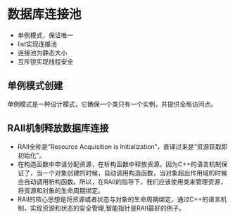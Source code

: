 # 数据库连接池

- 单例模式，保证唯一
- list实现连接池
- 连接池为静态大小
- 互斥锁实现线程安全

## 单例模式创建

单例模式是一种设计模式，它确保一个类只有一个实例，并提供全局访问点。

## RAII机制释放数据库连接

- RAII全称是“Resource Acquisition is Initialization”，直译过来是“资源获取即初始化”。
- 在构造函数中申请分配资源，在析构函数中释放资源。因为C++的语言机制保证了，当一个对象创建的时候，自动调用构造函数，当对象超出作用域的时候会自动调用析构函数。所以，在RAII的指导下，我们应该使用类来管理资源，将资源和对象的生命周期绑定。
- RAII的核心思想是将资源或者状态与对象的生命周期绑定，通过C++的语言机制，实现资源和状态的安全管理,智能指针是RAII最好的例子。